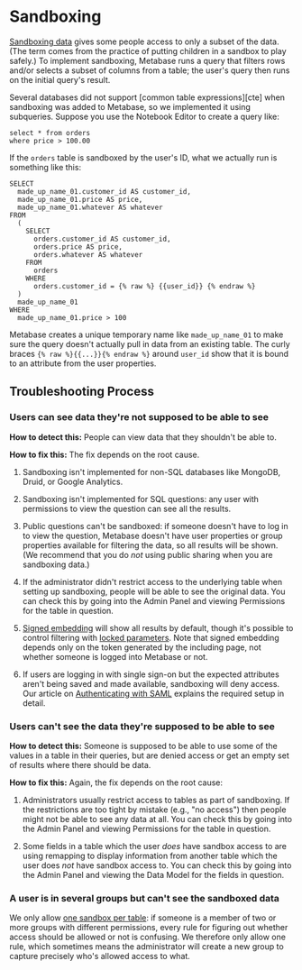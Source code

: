 # Sandboxing

[Sandboxing data][sandboxing-your-data] gives some people access to only a subset of the data. (The term comes from the practice of putting children in a sandbox to play safely.) To implement sandboxing, Metabase runs a query that filters rows and/or selects a subset of columns from a table; the user's query then runs on the initial query's result.

Several databases did not support [common table expressions][cte] when sandboxing was added to Metabase, so we implemented it using subqueries. Suppose you use the Notebook Editor to create a query like:

```
select * from orders
where price > 100.00
```

If the `orders` table is sandboxed by the user's ID, what we actually run is something like this:

```
SELECT
  made_up_name_01.customer_id AS customer_id,
  made_up_name_01.price AS price,
  made_up_name_01.whatever AS whatever
FROM
  (
    SELECT
      orders.customer_id AS customer_id,
      orders.price AS price,
      orders.whatever AS whatever
    FROM
      orders 
    WHERE
      orders.customer_id = {% raw %} {{user_id}} {% endraw %}
  )
  made_up_name_01
WHERE
  made_up_name_01.price > 100
```

Metabase creates a unique temporary name like `made_up_name_01` to make sure the query doesn't actually pull in data from an existing table. The curly braces `{% raw %}{{...}}{% endraw %}` around `user_id` show that it is bound to an attribute from the user properties.

## Troubleshooting Process

### Users can see data they're not supposed to be able to see

**How to detect this:** People can view data that they shouldn't be able to.

**How to fix this:** The fix depends on the root cause.

1. Sandboxing isn't implemented for non-SQL databases like MongoDB, Druid, or Google Analytics.

2. Sandboxing isn't implemented for SQL questions: any user with permissions to view the question can see all the results.

3. Public questions can't be sandboxed: if someone doesn't have to log in to view the question, Metabase doesn't have user properties or group properties available for filtering the data, so all results will be shown. (We recommend that you do *not* using public sharing when you are sandboxing data.)

4. If the administrator didn't restrict access to the underlying table when setting up sandboxing, people will be able to see the original data. You can check this by going into the Admin Panel and viewing Permissions for the table in question.

5. [Signed embedding][signed-embedding] will show all results by default, though it's possible to control filtering with [locked parameters][locked-parameters]. Note that signed embedding depends only on the token generated by the including page, not whether someone is logged into Metabase or not.

6. If users are logging in with single sign-on but the expected attributes aren't being saved and made available, sandboxing will deny access. Our article on [Authenticating with SAML][authenticating-with-saml] explains the required setup in detail.

### Users can't see the data they're supposed to be able to see

**How to detect this:** Someone is supposed to be able to use some of the values in a table in their queries, but are denied access or get an empty set of results where there should be data.

**How to fix this:** Again, the fix depends on the root cause:

1. Administrators usually restrict access to tables as part of sandboxing. If the restrictions are too tight by mistake (e.g., "no access") then people might not be able to see any data at all. You can check this by going into the Admin Panel and viewing Permissions for the table in question.

2. Some fields in a table which the user *does* have sandbox access to are using remapping to display information from another table which the user does *not* have sandbox access to. You can check this by going into the Admin Panel and viewing the Data Model for the fields in question.

### A user is in several groups but can't see the sandboxed data

We only allow [one sandbox per table][one-sandbox-per-table]: if someone is a member of two or more groups with different permissions, every rule for figuring out whether access should be allowed or not is confusing. We therefore only allow one rule, which sometimes means the administrator will create a new group to capture precisely who's allowed access to what.

[authenticating-with-saml]: /docs/latest/enterprise-guide/authenticating-with-saml.html
[locked-parameters]: /learn/embedding/embedding-charts-and-dashboards.html#hide-or-lock-parameters-to-restrict-what-data-is-shown
[one-sandbox-per-table]: /docs/latest/enterprise-guide/data-sandboxes.html#a-user-can-only-have-one-sandbox-per-table
[prepared-statement]: /glossary.html#prepared-statement
[sandboxing-your-data]: /docs/latest/enterprise-guide/data-sandboxes.html
[signed-embedding]: /learn/embedding/embedding-charts-and-dashboards.html#enable-embedding-in-other-applications
